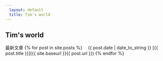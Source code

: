 ```yaml
---
　layout: default
　title: Tim's world
---
```

## Tim's world
最新文章
{% for post in site.posts %}
　{{ post.date | date_to_string }} [{{ post.title }}]({{ site.baseurl }}{{ post.url }})
{% endfor %}

